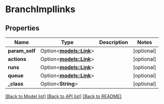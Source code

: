 # BranchImpllinks

## Properties

Name | Type | Description | Notes
------------ | ------------- | ------------- | -------------
**param_self** | Option<[**models::Link**](Link.md)> |  | [optional]
**actions** | Option<[**models::Link**](Link.md)> |  | [optional]
**runs** | Option<[**models::Link**](Link.md)> |  | [optional]
**queue** | Option<[**models::Link**](Link.md)> |  | [optional]
**_class** | Option<**String**> |  | [optional]

[[Back to Model list]](../README.md#documentation-for-models) [[Back to API list]](../README.md#documentation-for-api-endpoints) [[Back to README]](../README.md)


